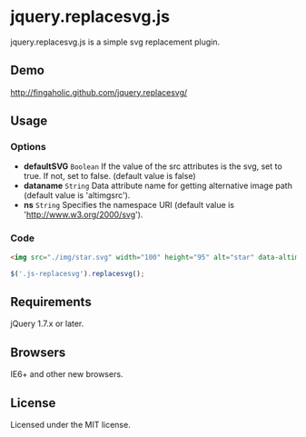 # jquery.replacesvg.js

jquery.replacesvg.js is a simple svg replacement plugin.

## Demo

http://fingaholic.github.com/jquery.replacesvg/

## Usage

### Options

* **defaultSVG** `Boolean` If the value of the src attributes is the svg, set to true. If not, set to false. (default value is false)
* **dataname** `String` Data attribute name for getting alternative image path (default value is 'altimgsrc').
* **ns** `String` Specifies the namespace URI (default value is 'http://www.w3.org/2000/svg').

### Code

```html
<img src="./img/star.svg" width="100" height="95" alt="star" data-altimgsrc="./img/star.png" class="js-replacesvg">
```

```javascript
$('.js-replacesvg').replacesvg();
```

## Requirements

jQuery 1.7.x or later.

## Browsers

IE6+ and other new browsers.

## License

Licensed under the MIT license.
